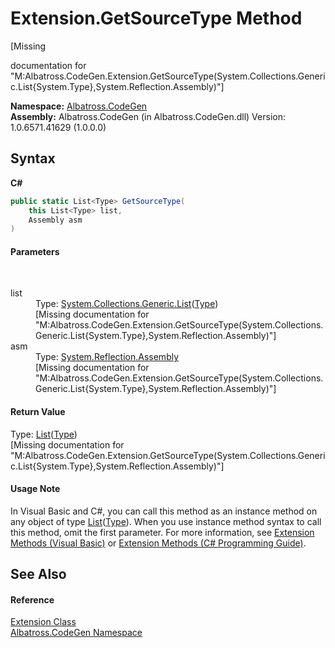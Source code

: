 # Extension.GetSourceType Method 
 

\[Missing <summary> documentation for "M:Albatross.CodeGen.Extension.GetSourceType(System.Collections.Generic.List{System.Type},System.Reflection.Assembly)"\]

**Namespace:**&nbsp;<a href="DCDDD28E">Albatross.CodeGen</a><br />**Assembly:**&nbsp;Albatross.CodeGen (in Albatross.CodeGen.dll) Version: 1.0.6571.41629 (1.0.0.0)

## Syntax

**C#**<br />
``` C#
public static List<Type> GetSourceType(
	this List<Type> list,
	Assembly asm
)
```


#### Parameters
&nbsp;<dl><dt>list</dt><dd>Type: <a href="http://msdn2.microsoft.com/en-us/library/6sh2ey19" target="_blank">System.Collections.Generic.List</a>(<a href="http://msdn2.microsoft.com/en-us/library/42892f65" target="_blank">Type</a>)<br />\[Missing <param name="list"/> documentation for "M:Albatross.CodeGen.Extension.GetSourceType(System.Collections.Generic.List{System.Type},System.Reflection.Assembly)"\]</dd><dt>asm</dt><dd>Type: <a href="http://msdn2.microsoft.com/en-us/library/xbe1wdx9" target="_blank">System.Reflection.Assembly</a><br />\[Missing <param name="asm"/> documentation for "M:Albatross.CodeGen.Extension.GetSourceType(System.Collections.Generic.List{System.Type},System.Reflection.Assembly)"\]</dd></dl>

#### Return Value
Type: <a href="http://msdn2.microsoft.com/en-us/library/6sh2ey19" target="_blank">List</a>(<a href="http://msdn2.microsoft.com/en-us/library/42892f65" target="_blank">Type</a>)<br />\[Missing <returns> documentation for "M:Albatross.CodeGen.Extension.GetSourceType(System.Collections.Generic.List{System.Type},System.Reflection.Assembly)"\]

#### Usage Note
In Visual Basic and C#, you can call this method as an instance method on any object of type <a href="http://msdn2.microsoft.com/en-us/library/6sh2ey19" target="_blank">List</a>(<a href="http://msdn2.microsoft.com/en-us/library/42892f65" target="_blank">Type</a>). When you use instance method syntax to call this method, omit the first parameter. For more information, see <a href="http://msdn.microsoft.com/en-us/library/bb384936.aspx">Extension Methods (Visual Basic)</a> or <a href="http://msdn.microsoft.com/en-us/library/bb383977.aspx">Extension Methods (C# Programming Guide)</a>.

## See Also


#### Reference
<a href="E0930E40">Extension Class</a><br /><a href="DCDDD28E">Albatross.CodeGen Namespace</a><br />